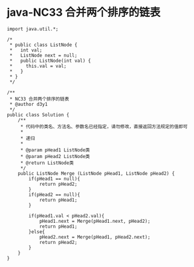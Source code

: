 # java-NC33 合并两个排序的链表


    import java.util.*;
    
    /*
     * public class ListNode {
     *   int val;
     *   ListNode next = null;
     *   public ListNode(int val) {
     *     this.val = val;
     *   }
     * }
     */
    
    /**
     * NC33 合并两个排序的链表
     * @author d3y1
     */
    public class Solution {
        /**
         * 代码中的类名、方法名、参数名已经指定，请勿修改，直接返回方法规定的值即可
         *
         * 递归
         *
         * @param pHead1 ListNode类
         * @param pHead2 ListNode类
         * @return ListNode类
         */
        public ListNode Merge (ListNode pHead1, ListNode pHead2) {
            if(pHead1 == null){
                return pHead2;
            }
            if(pHead2 == null){
                return pHead1;
            }
    
            if(pHead1.val < pHead2.val){
                pHead1.next = Merge(pHead1.next, pHead2);
                return pHead1;
            }else{
                pHead2.next = Merge(pHead1, pHead2.next);
                return pHead2;
            }
        }
    }

  

